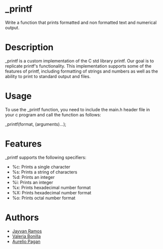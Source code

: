 # _printf
Write a function that prints formatted and non formatted text and numerical output.

# Description
\_printf is a custom implementation of the C std library printf. Our goal is to 
replicate printf's functionality. This implementation supports some of the features of
printf, including formatting of strings and numbers as well as the ability to print to 
standard output and files.

# Usage
To use the \_printf function, you need to include the main.h header file in your c 
program and call the function as follows:

\_printf(format, (arguments)...);

# Features
\_printf supports the following specifiers:

- %c: Prints a single character
- %s: Prints a string of characters
- %d: Prints an integer
- %i: Prints an integer
- %x: Prints hexadecimal number format
- %X: Prints hexadecimal number format
- %o: Prints octal number format

# Authors
- [Jayvan Ramos](https://github.com/Jayvan23)
- [Valeria Bonilla](https://github.com/valeriabonilla1)
- [Aurelio Pagan](https://github.com/aureliopagan)
